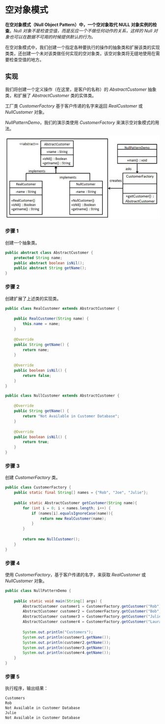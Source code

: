 # 空对象模式

**在空对象模式（Null Object Pattern）中，一个空对象取代 NULL 对象实例的检查**。*Null 对象不是检查空值，而是反应一个不做任何动作的关系，这样的 Null 对象也可以在数据不可用的时候提供默认的行为。*

在空对象模式中，我们创建一个指定各种要执行的操作的抽象类和扩展该类的实现类类，还创建一个未对该类做任何实现的空对象类，该空对象类将无缝地使用在需要检查空值的地方。

## 实现

我们将创建一个定义操作（在这里，是客户的名称）的 *AbstractCustomer* 抽象类，和扩展了 *AbstractCustomer* 类的实体类。

工厂类 *CustomerFactory* 基于客户传递的名字来返回 *RealCustomer* 或 *NullCustomer* 对象。

*NullPatternDemo*，我们的演示类使用 *CustomerFactory* 来演示空对象模式的用法。

![空对象模式的 UML 图](_images/null_object.jpg)

### 步骤 1

创建一个抽象类。

```java
public abstract class AbstractCustomer {   
    protected String name;   
    public abstract boolean isNil();   
    public abstract String getName(); 
}
```

### 步骤 2

创建扩展了上述类的实现类。

```java
public class RealCustomer extends AbstractCustomer {
    
    public RealCustomer(String name) {      
        this.name = name;       
    }      
    
    @Override   
    public String getName() {      
        return name;   
    }      
    
    @Override   
    public boolean isNil() {      
        return false;   
    } 
}
```

```java
public class NullCustomer extends AbstractCustomer {    
    
    @Override   
    public String getName() {      
        return "Not Available in Customer Database";   
    }    
    
    @Override   
    public boolean isNil() {      
        return true;   
    } 
}
```

### 步骤 3

创建 *CustomerFactory* 类。

```java
public class CustomerFactory {      
    public static final String[] names = {"Rob", "Joe", "Julie"};    
    
    public static AbstractCustomer getCustomer(String name){      
        for (int i = 0; i < names.length; i++) {         
            if (names[i].equalsIgnoreCase(name)){            
                return new RealCustomer(name);         
            }      
        }      
        
        return new NullCustomer();   
    } 
}
```

### 步骤 4

使用 *CustomerFactory*，基于客户传递的名字，来获取 *RealCustomer* 或 *NullCustomer* 对象。

```java
public class NullPatternDemo {   
    
    public static void main(String[] args) {       
        AbstractCustomer customer1 = CustomerFactory.getCustomer("Rob");
        AbstractCustomer customer2 = CustomerFactory.getCustomer("Bob");
        AbstractCustomer customer3 = CustomerFactory.getCustomer("Julie");
        AbstractCustomer customer4 = CustomerFactory.getCustomer("Laura");
        
        System.out.println("Customers");      
        System.out.println(customer1.getName()); 
        System.out.println(customer2.getName());
        System.out.println(customer3.getName());
        System.out.println(customer4.getName());   
    } 
}
```

### 步骤 5

执行程序，输出结果：

```
Customers
Rob
Not Available in Customer Database
Julie
Not Available in Customer Database
```